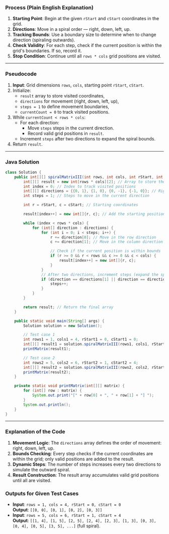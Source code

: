 ### Process (Plain English Explanation)

1. **Starting Point**: Begin at the given `rStart` and `cStart` coordinates in the grid.
2. **Directions**: Move in a spiral order — right, down, left, up.
3. **Tracking Bounds**: Use a boundary size to determine when to change direction (spiraling outwards).
4. **Check Validity**: For each step, check if the current position is within the grid's boundaries. If so, record it.
5. **Stop Condition**: Continue until all `rows * cols` grid positions are visited.

---

### Pseudocode

1. **Input**: Grid dimensions `rows`, `cols`, starting point `rStart`, `cStart`.
2. Initialize:
   - `result` array to store visited coordinates,
   - `directions` for movement (right, down, left, up),
   - `steps = 1` to define movement boundaries,
   - `currentCount = 0` to track visited positions.
3. While `currentCount < rows * cols`:
   - For each direction:
     - Move `steps` steps in the current direction.
     - Record valid grid positions in `result`.
   - Increment `steps` after two directions to expand the spiral bounds.
4. Return `result`.

---

### Java Solution

```java
class Solution {
    public int[][] spiralMatrixIII(int rows, int cols, int rStart, int cStart) {
        int[][] result = new int[rows * cols][2]; // Array to store the result
        int index = 0; // Index to track visited positions
        int[][] directions = {{0, 1}, {1, 0}, {0, -1}, {-1, 0}}; // Right, Down, Left, Up
        int steps = 1; // Steps to move in the current direction

        int r = rStart, c = cStart; // Starting coordinates

        result[index++] = new int[]{r, c}; // Add the starting position to the result

        while (index < rows * cols) {
            for (int[] direction : directions) {
                for (int i = 0; i < steps; i++) {
                    r += direction[0]; // Move in the row direction
                    c += direction[1]; // Move in the column direction

                    // Check if the current position is within bounds
                    if (r >= 0 && r < rows && c >= 0 && c < cols) {
                        result[index++] = new int[]{r, c};
                    }
                }
                // After two directions, increment steps (expand the spiral boundary)
                if (direction == directions[1] || direction == directions[3]) {
                    steps++;
                }
            }
        }

        return result; // Return the final array
    }

    public static void main(String[] args) {
        Solution solution = new Solution();

        // Test case 1
        int rows1 = 1, cols1 = 4, rStart1 = 0, cStart1 = 0;
        int[][] result1 = solution.spiralMatrixIII(rows1, cols1, rStart1, cStart1);
        printMatrix(result1);

        // Test case 2
        int rows2 = 5, cols2 = 6, rStart2 = 1, cStart2 = 4;
        int[][] result2 = solution.spiralMatrixIII(rows2, cols2, rStart2, cStart2);
        printMatrix(result2);
    }

    private static void printMatrix(int[][] matrix) {
        for (int[] row : matrix) {
            System.out.print("[" + row[0] + ", " + row[1] + "] ");
        }
        System.out.println();
    }
}
```

---

### Explanation of the Code

1. **Movement Logic**: The `directions` array defines the order of movement: right, down, left, up.
2. **Bounds Checking**: Every step checks if the current coordinates are within the grid; only valid positions are added to the result.
3. **Dynamic Steps**: The number of steps increases every two directions to simulate the outward spiral.
4. **Result Construction**: The result array accumulates valid grid positions until all are visited.

### Outputs for Given Test Cases
- **Input**: `rows = 1, cols = 4, rStart = 0, cStart = 0`  
  **Output**: `[[0, 0], [0, 1], [0, 2], [0, 3]]`
- **Input**: `rows = 5, cols = 6, rStart = 1, cStart = 4`  
  **Output**: `[[1, 4], [1, 5], [2, 5], [2, 4], [2, 3], [1, 3], [0, 3], [0, 4], [0, 5], [3, 5], ...]` (full spiral).